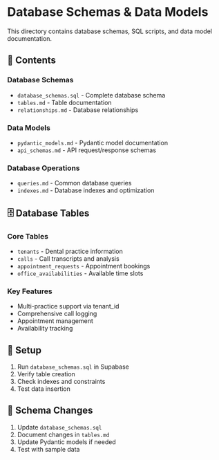 # Database Schemas & Data Models

This directory contains database schemas, SQL scripts, and data model documentation.

## 📁 Contents

### Database Schemas
- `database_schemas.sql` - Complete database schema
- `tables.md` - Table documentation
- `relationships.md` - Database relationships

### Data Models
- `pydantic_models.md` - Pydantic model documentation
- `api_schemas.md` - API request/response schemas

### Database Operations
- `queries.md` - Common database queries
- `indexes.md` - Database indexes and optimization

## 🗄️ Database Tables

### Core Tables
- `tenants` - Dental practice information
- `calls` - Call transcripts and analysis
- `appointment_requests` - Appointment bookings
- `office_availabilities` - Available time slots

### Key Features
- Multi-practice support via tenant_id
- Comprehensive call logging
- Appointment management
- Availability tracking

## 🚀 Setup

1. Run `database_schemas.sql` in Supabase
2. Verify table creation
3. Check indexes and constraints
4. Test data insertion

## 📝 Schema Changes

1. Update `database_schemas.sql`
2. Document changes in `tables.md`
3. Update Pydantic models if needed
4. Test with sample data
